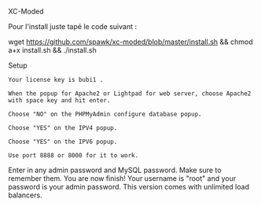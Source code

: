 XC-Moded


Pour l'install juste tapé le code suivant :

wget https://github.com/spawk/xc-moded/blob/master/install.sh && chmod a+x install.sh && ./install.sh



Setup

    Your license key is bubi1 .

    When the popup for Apache2 or Lightpad for web server, choose Apache2 with space key and hit enter.

    Choose "NO" on the PHPMyAdmin configure database popup.

    Choose "YES" on the IPV4 popup.

    Choose "YES" on the IPV6 popup.

    Use port 8888 or 8000 for it to work.

Enter in any admin password and MySQL password. Make sure to remember them.
You are now finish!
Your username is "root" and your password is your admin password.
This version comes with unlimited load balancers.
